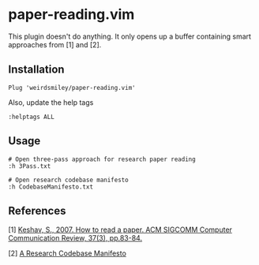 # paper-reading.vim

This plugin doesn't do anything. It only opens up a buffer containing smart
approaches from [1] and [2].

## Installation

```vim
Plug 'weirdsmiley/paper-reading.vim'
```

Also, update the help tags

```vim
:helptags ALL
```

## Usage

```vim
# Open three-pass approach for research paper reading
:h 3Pass.txt

# Open research codebase manifesto
:h CodebaseManifesto.txt
```

## References

[1] [Keshav, S., 2007. How to read a paper. ACM SIGCOMM Computer Communication Review, 37(3), pp.83-84.](https://web.stanford.edu/class/ee384m/Handouts/HowtoReadPaper.pdf)

[2] [A Research Codebase Manifesto](https://www.moderndescartes.com/essays/research_code/)
